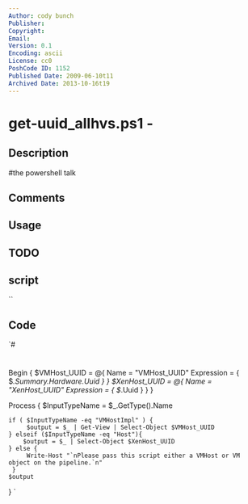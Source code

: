 ```yaml
---
Author: cody bunch
Publisher: 
Copyright: 
Email: 
Version: 0.1
Encoding: ascii
License: cc0
PoshCode ID: 1152
Published Date: 2009-06-10t11
Archived Date: 2013-10-16t19
---
```


# get-uuid_allhvs.ps1 - 

## Description

#the powershell talk

## Comments



## Usage



## TODO



## script

``

## Code

`#
 #
 #
 
 Begin { 
 	$VMHost_UUID = @{ 
         Name = "VMHost_UUID" 
         Expression = { $_.Summary.Hardware.Uuid } 
     }
 	$XenHost_UUID = @{
 		Name = "XenHost_UUID"
 		Expression = { $_.Uuid }
 	} 
 }
 
 Process { 
 	$InputTypeName = $_.GetType().Name 
     
 	if ( $InputTypeName -eq "VMHostImpl" ) { 
         $output = $_ | Get-View | Select-Object $VMHost_UUID 
 	} elseif ($InputTypeName -eq "Host"){
 		$output = $_ | Select-Object $XenHost_UUID 
 	} else { 
         Write-Host "`nPlease pass this script either a VMHost or VM object on the pipeline.`n" 
     }
 	$output
 }
`

